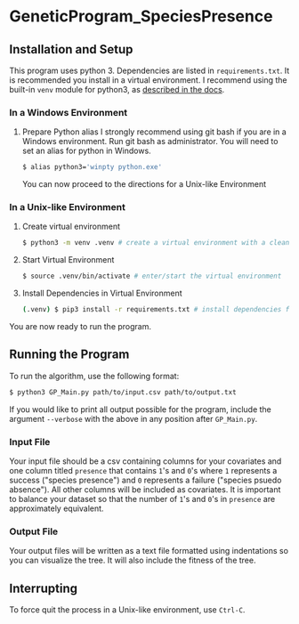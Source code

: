 # GeneticProgram_SpeciesPresence

## Installation and Setup
This program uses python 3. Dependencies are listed in `requirements.txt`. It is recommended you install in a virtual environment. I recommend using the built-in `venv` module for python3, as [described in the docs](https://docs.python.org/3/tutorial/venv.html). 


### In a Windows Environment
1) Prepare Python alias
    I strongly recommend using git bash if you are in a Windows environment. Run git bash as administrator. You will need to set an alias for python in Windows.
    ```bash
    $ alias python3='winpty python.exe'
    ```
    You can now proceed to the directions for a Unix-like Environment

### In a Unix-like Environment
1) Create virtual environment
    ```bash 
    $ python3 -m venv .venv # create a virtual environment with a clean python version. The virtual environment is created in the directory `venv/`
    ```
2) Start Virtual Environment
    ```bash
    $ source .venv/bin/activate # enter/start the virtual environment
    ```
3) Install Dependencies in Virtual Environment
    ```bash
    (.venv) $ pip3 install -r requirements.txt # install dependencies for the specific script into the virtual environment's python.
    ```



You are now ready to run the program.

## Running the Program

To run the algorithm, use the following format:
```bash
$ python3 GP_Main.py path/to/input.csv path/to/output.txt
```
If you would like to print all output possible for the program, include the argument `--verbose` with the above in any position after `GP_Main.py`.

### Input File
Your input file should be a csv containing columns for your covariates and one column titled `presence` that contains `1`'s and `0`'s where `1` represents a success ("species presence") and `0` represents a failure ("species psuedo absence"). All other columns will be included as covariates. It is important to balance your dataset so that the number of `1`'s and `0`'s in `presence` are approximately equivalent. 

### Output File
Your output files will be written as a text file formatted using indentations so you can visualize the tree. It will also include the fitness of the tree.

## Interrupting
To force quit the process in a Unix-like environment, use `Ctrl-C`.

